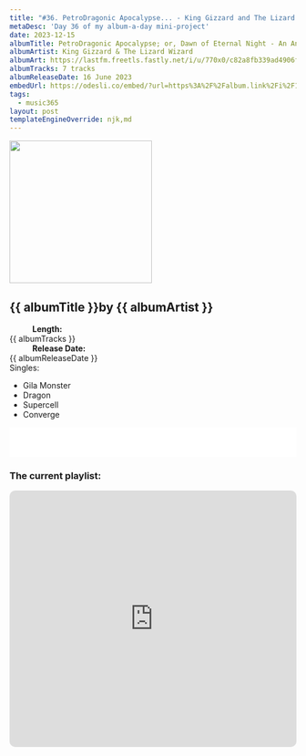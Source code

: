 ```yaml
---
title: "#36. PetroDragonic Apocalypse... - King Gizzard and The Lizard Wizard"
metaDesc: 'Day 36 of my album-a-day mini-project'
date: 2023-12-15
albumTitle: PetroDragonic Apocalypse; or, Dawn of Eternal Night - An Annihilation of Planet Earth and the Beginning of Merciless Damnation
albumArtist: King Gizzard & The Lizard Wizard
albumArt: https://lastfm.freetls.fastly.net/i/u/770x0/c82a8fb339ad4906f1195fec753cef1f.jpg#c82a8fb339ad4906f1195fec753cef1f
albumTracks: 7 tracks
albumReleaseDate: 16 June 2023
embedUrl: https://odesli.co/embed/?url=https%3A%2F%2Falbum.link%2Fi%2F1684380069&theme=light
tags:
  - music365
layout: post
templateEngineOverride: njk,md
---
```

<aside class="album-profile">
  <div class="album-profile__image">
    <img class="album-image" width="250" height="250" crossorigin="anonymous" src="{{ albumArt }}"/>
  </div>
  <div class="aside__content">
    <h1><strong>{{ albumTitle }}</strong>by {{ albumArtist }}</h1>
    <dl>
      <div>
        <dd><strong>Length:</strong></dd>
        <dt>{{ albumTracks }}</dt>
      </div>
      <div>
        <dd><strong>Release Date:</strong></dd>
        <dt>{{ albumReleaseDate }}</dt>
      </div>
      <div class="singles">
        <span>Singles:</span>
        <ul>
          <li>Gila Monster</li>
          <li>Dragon</li>
          <li>Supercell</li>
          <li>Converge</li>
        </ul>
      </div>
    </dl>
    <div class="color-grid">
      <div class="color-grid__container">
					<span class="color color--1"></span>
					<span class="color color--2"></span>
					<span class="color color--3"></span>
      </div>
    </div>
  </div>
</aside>

<iframe width="100%" height="52" src={{ embedUrl }} frameborder="0" allowfullscreen sandbox="allow-same-origin allow-scripts allow-presentation allow-popups allow-popups-to-escape-sandbox" allow="clipboard-read; clipboard-write"></iframe>

### The current playlist:

<iframe allow="autoplay *; encrypted-media *; fullscreen *; clipboard-write" frameborder="0" height="450" style="width:100%;max-width:660px;overflow:hidden;border-radius:10px;" sandbox="allow-forms allow-popups allow-same-origin allow-scripts allow-storage-access-by-user-activation allow-top-navigation-by-user-activation" src="https://embed.music.apple.com/gb/playlist/music365/pl.u-AkAmEd9ix4MAZYJ"></iframe>

